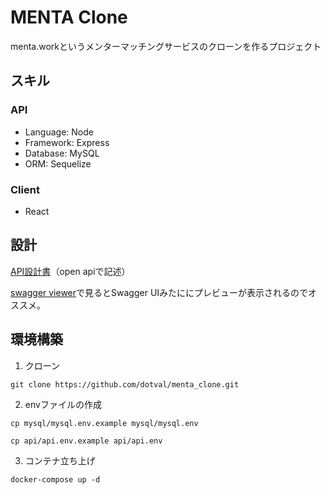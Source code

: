 # MENTA Clone

menta.workというメンターマッチングサービスのクローンを作るプロジェクト

## スキル

### API

- Language: Node
- Framework: Express
- Database: MySQL
- ORM: Sequelize

### Client

- React

## 設計

[API設計書](https://github.com/dotval/menta_clone/blob/master/swagger.yml)（open apiで記述）

[swagger viewer](https://chrome.google.com/webstore/detail/swagger-viewer/nfmkaonpdmaglhjjlggfhlndofdldfag)で見るとSwagger UIみたににプレビューが表示されるのでオススメ。

## 環境構築

1. クローン

```
git clone https://github.com/dotval/menta_clone.git
```

2. envファイルの作成


```
cp mysql/mysql.env.example mysql/mysql.env
```

```
cp api/api.env.example api/api.env
```

3. コンテナ立ち上げ

```
docker-compose up -d
```
